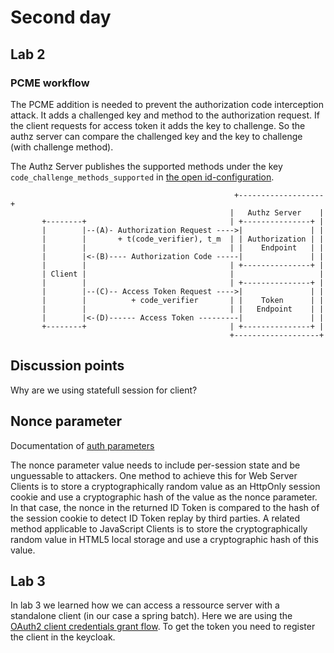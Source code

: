 # Second day

## Lab 2

### PCME workflow

The PCME addition is needed to prevent the authorization code interception attack. It adds a challenged key and method to the authorization request. If the client requests for access token it adds the key to challenge. So the authz server can compare the challenged key and the key to challenge (with challenge method).

The Authz Server publishes the supported methods under the key `code_challenge_methods_supported` in [the open id-configuration](http://localhost:8080/auth/realms/workshop/.well-known/openid-configuration).
```
                                                  +-------------------+
                                                 |   Authz Server    |
       +--------+                                | +---------------+ |
       |        |--(A)- Authorization Request ---->|               | |
       |        |       + t(code_verifier), t_m  | | Authorization | |
       |        |                                | |    Endpoint   | |
       |        |<-(B)---- Authorization Code -----|               | |
       |        |                                | +---------------+ |
       | Client |                                |                   |
       |        |                                | +---------------+ |
       |        |--(C)-- Access Token Request ---->|               | |
       |        |          + code_verifier       | |    Token      | |
       |        |                                | |   Endpoint    | |
       |        |<-(D)------ Access Token ---------|               | |
       +--------+                                | +---------------+ |
                                                 +-------------------+
```


## Discussion points

Why are we using statefull session for client?

## Nonce parameter

Documentation of [auth parameters](https://openid.net/specs/openid-connect-core-1_0.html#AuthRequest)

The nonce parameter value needs to include per-session state and be unguessable to attackers. One method to achieve this for Web Server Clients is to store a cryptographically random value as an HttpOnly session cookie and use a cryptographic hash of the value as the nonce parameter. In that case, the nonce in the returned ID Token is compared to the hash of the session cookie to detect ID Token replay by third parties. A related method applicable to JavaScript Clients is to store the cryptographically random value in HTML5 local storage and use a cryptographic hash of this value.

## Lab 3

In lab 3 we learned how we can access a ressource server with a standalone client (in our case a spring batch). Here we are using the [OAuth2 client credentials grant flow](https://tools.ietf.org/html/rfc6749#section-4.4). To get the token you need to register the client in the keycloak. 

